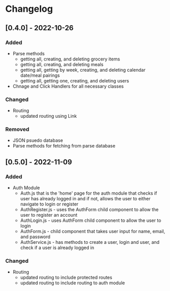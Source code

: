 # Changelog

## [0.4.0] - 2022-10-26
### Added
- Parse methods 
    - getting all, creating, and deleting grocery items
    - getting all, creating, and deleting meals
    - getting all, getting by week, creating, and deleting calendar date/meal pairings
    - getting all, getting one, creating, and deleting users
- Chnage and Click Handlers for all necessary classes

### Changed
- Routing
    - updated routing using Link 

### Removed
- JSON psuedo database
- Parse methods for fetching from parse database


## [0.5.0] - 2022-11-09
### Added
- Auth Module
    - Auth.js that is the 'home' page for the auth module that checks if user has already logged in and if not, allows the user to either navigate to login or register
    - AuthRegister.js - uses the AuthForm child component to allow the user to register an account
    - AuthLogin.js - uses AuthForm child component to allow the user to login
    - AuthForm.js - child component that takes user input for name, email, and password
    - AuthService.js - has methods to create a user, login and user, and check if a user is already logged in

### Changed
- Routing
    - updated routing to include protected routes
    - updated routing to include routing to auth module

